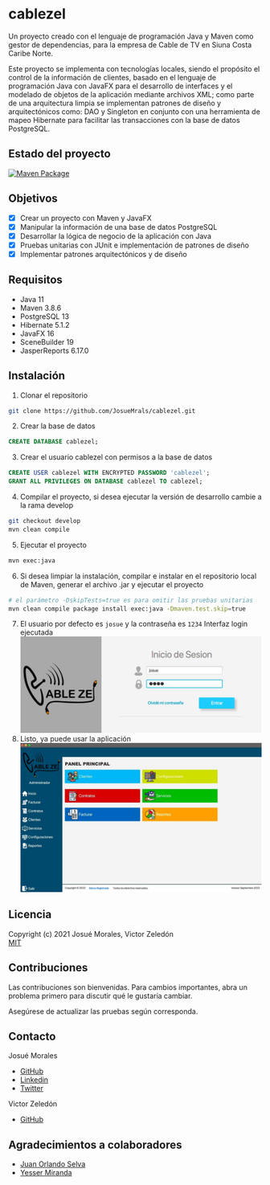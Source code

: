 # cablezel
Un proyecto creado con el lenguaje de programación Java y Maven como gestor de dependencias, para la empresa de Cable de TV en Siuna Costa Caribe Norte.  

Este proyecto se implementa con tecnologías locales, siendo el propósito el control de la información de clientes, basado en el lenguaje de programación Java con JavaFX para el desarrollo de interfaces y el modelado de objetos de la aplicación mediante archivos XML; como parte de una arquitectura limpia se implementan patrones de diseño y arquitectónicos como: DAO y Singleton en conjunto con una herramienta de mapeo Hibernate para facilitar las transacciones con la base de datos PostgreSQL.  

## Estado del proyecto
[![Maven Package](https://github.com/JosueMrals/cablezel/actions/workflows/maven-publish.yml/badge.svg?event=status)](https://github.com/JosueMrals/cablezel/actions/workflows/maven-publish.yml)

## Objetivos
- [x] Crear un proyecto con Maven y JavaFX
- [x] Manipular la información de una base de datos PostgreSQL
- [x] Desarrollar la lógica de negocio de la aplicación con Java
- [x] Pruebas unitarias con JUnit e implementación de patrones de diseño
- [x] Implementar patrones arquitectónicos y de diseño

## Requisitos
- Java 11
- Maven 3.8.6
- PostgreSQL 13
- Hibernate 5.1.2
- JavaFX 16
- SceneBuilder 19
- JasperReports 6.17.0

## Instalación
1. Clonar el repositorio
```bash
git clone https://github.com/JosueMrals/cablezel.git
```
2. Crear la base de datos
```sql
CREATE DATABASE cablezel;
```
3. Crear el usuario cablezel con permisos a la base de datos
```sql
CREATE USER cablezel WITH ENCRYPTED PASSWORD 'cablezel';
GRANT ALL PRIVILEGES ON DATABASE cablezel TO cablezel;
```
4. Compilar el proyecto, si desea ejecutar la versión de desarrollo cambie a la rama develop
```bash
git checkout develop
mvn clean compile
```
5. Ejecutar el proyecto
```bash
mvn exec:java
```
6. Si desea limpiar la instalación, compilar e instalar en el repositorio local de Maven, generar el archivo .jar y ejecutar el proyecto
```bash
# el parámetro -DskipTests=true es para omitir las pruebas unitarias
mvn clean compile package install exec:java -Dmaven.test.skip=true
```
7. El usuario por defecto es `josue` y la contraseña es `1234`
Interfaz login ejecutada
![Interfaz login ejecutada](screens/logincablezel.jpg)
8. Listo, ya puede usar la aplicación
![Interfaz principal ejecutada](screens/interfazprincipalcablezel.jpg)  

## Licencia
Copyright (c) 2021 Josué Morales, Victor Zeledón  
[MIT](https://github.com/JosueMrals/cablezel/blob/main/LICENSE)

## Contribuciones
Las contribuciones son bienvenidas. Para cambios importantes, abra un problema primero para discutir qué le gustaría cambiar.

Asegúrese de actualizar las pruebas según corresponda.

## Contacto
Josué Morales
- [GitHub](https://github.com/JosueMrals)
- [Linkedin](https://www.linkedin.com/in/jous17/)
- [Twitter](https://twitter.com/JoshMorales09)

Victor Zeledón
- [GitHub](https://github.com/POXS44)

## Agradecimientos a colaboradores
- [Juan Orlando Selva](https://github.com/jselvamadrigal)
- [Yesser Miranda](https://github.com/yessermiranda13)
